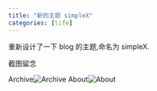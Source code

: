 ```yaml
---
title: "新的主题 simpleX"
categories: [life]
---
```


重新设计了一下 blog 的主题,命名为 simpleX.

截图留念

Archive<img referrerpolicy="no-referrer" src="https://ww1.sinaimg.cn/large/6601622djw1e6pkxwabktj20iw0f4757.jpg" alt="Archive" />
About<img referrerpolicy="no-referrer" src="https://ww2.sinaimg.cn/large/6601622djw1e6pkyewh2tj20kw0i8gml.jpg" alt="About" />
